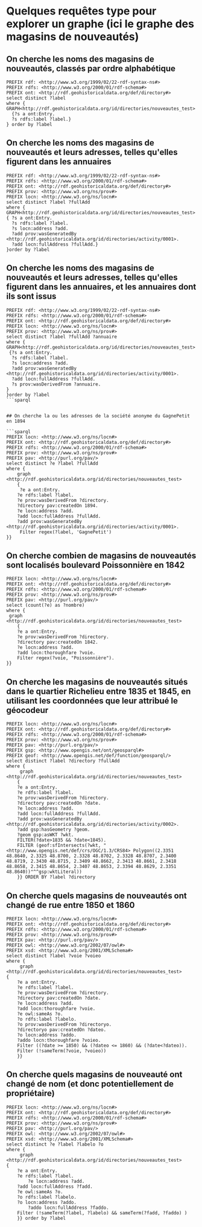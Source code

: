# Quelques requêtes type pour explorer un graphe (ici le graphe des magasins de nouveautés)

## On cherche les noms des magasins de nouveautés, classés par ordre alphabétique
```sparql
PREFIX rdf: <http://www.w3.org/1999/02/22-rdf-syntax-ns#>
PREFIX rdfs: <http://www.w3.org/2000/01/rdf-schema#>
PREFIX ont: <http://rdf.geohistoricaldata.org/def/directory#>
select distinct ?label 
where {
GRAPH<http://rdf.geohistoricaldata.org/id/directories/nouveautes_test>
  {?s a ont:Entry.
  ?s rdfs:label ?label.}
} order by ?label
```

## On cherche les noms des magasins de nouveautés et leurs adresses, telles qu'elles figurent dans les annuaires
```sparql
PREFIX rdf: <http://www.w3.org/1999/02/22-rdf-syntax-ns#>
PREFIX rdfs: <http://www.w3.org/2000/01/rdf-schema#>
PREFIX ont: <http://rdf.geohistoricaldata.org/def/directory#>
PREFIX prov: <http://www.w3.org/ns/prov#>
PREFIX locn: <http://www.w3.org/ns/locn#>
select distinct ?label ?fullAdd 
where { 
GRAPH<http://rdf.geohistoricaldata.org/id/directories/nouveautes_test>
{ ?s a ont:Entry.
  ?s rdfs:label ?label.
  ?s locn:address ?add.
  ?add prov:wasGeneratedBy <http://rdf.geohistoricaldata.org/id/directories/activity/0001>.
  ?add locn:fullAddress ?fullAdd.}
}order by ?label
```

## On cherche les noms des magasins de nouveautés et leurs adresses, telles qu'elles figurent dans les annuaires, et les annuaires dont ils sont issus
```sparql
PREFIX rdf: <http://www.w3.org/1999/02/22-rdf-syntax-ns#>
PREFIX rdfs: <http://www.w3.org/2000/01/rdf-schema#>
PREFIX ont: <http://rdf.geohistoricaldata.org/def/directory#>
PREFIX locn: <http://www.w3.org/ns/locn#>
PREFIX prov: <http://www.w3.org/ns/prov#>
select distinct ?label ?fullAdd ?annuaire
where { 
GRAPH<http://rdf.geohistoricaldata.org/id/directories/nouveautes_test>
 {?s a ont:Entry.
  ?s rdfs:label ?label.
  ?s locn:address ?add.
  ?add prov:wasGeneratedBy <http://rdf.geohistoricaldata.org/id/directories/activity/0001>.
  ?add locn:fullAddress ?fullAdd.
  ?s prov:wasDerivedFrom ?annuaire.
}
}order by ?label
```sparql


## On cherche la ou les adresses de la société anonyme du GagnePetit en 1894

```sparql
PREFIX locn: <http://www.w3.org/ns/locn#>
PREFIX ont: <http://rdf.geohistoricaldata.org/def/directory#>
PREFIX rdfs: <http://www.w3.org/2000/01/rdf-schema#>
PREFIX prov: <http://www.w3.org/ns/prov#>
PREFIX pav: <http://purl.org/pav/>
select distinct ?e ?label ?fullAdd
where { 
    graph <http://rdf.geohistoricaldata.org/id/directories/nouveautes_test>
    {
     ?e a ont:Entry.
    ?e rdfs:label ?label.
    ?e prov:wasDerivedFrom ?directory.
    ?directory pav:createdOn 1894. 
    ?e locn:address ?add.
    ?add locn:fullAddress ?fullAdd.
    ?add prov:wasGeneratedBy <http://rdf.geohistoricaldata.org/id/directories/activity/0001>.
     Filter regex(?label, 'GagnePetit')
}}
```

## On cherche combien de magasins de nouveautés sont localisés boulevard Poissonnière en 1842

```sparql
PREFIX locn: <http://www.w3.org/ns/locn#>
PREFIX ont: <http://rdf.geohistoricaldata.org/def/directory#>
PREFIX rdfs: <http://www.w3.org/2000/01/rdf-schema#>
PREFIX prov: <http://www.w3.org/ns/prov#>
PREFIX pav: <http://purl.org/pav/>
select (count(?e) as ?nombre)
where { 
 graph <http://rdf.geohistoricaldata.org/id/directories/nouveautes_test>
    {
    ?e a ont:Entry.
    ?e prov:wasDerivedFrom ?directory.
    ?directory pav:createdOn 1842. 
    ?e locn:address ?add.
    ?add locn:thoroughfare ?voie.
    Filter regex(?voie, "Poissonnière").
}}
```
## On cherche les magasins de nouveautés situés dans le quartier Richelieu entre 1835 et 1845, en utilisant les coordonnées que leur attribué le géocodeur

```sparql
PREFIX locn: <http://www.w3.org/ns/locn#>
PREFIX ont: <http://rdf.geohistoricaldata.org/def/directory#>
PREFIX rdfs: <http://www.w3.org/2000/01/rdf-schema#>
PREFIX prov: <http://www.w3.org/ns/prov#>
PREFIX pav: <http://purl.org/pav/>
PREFIX gsp: <http://www.opengis.net/ont/geosparql#>
PREFIX geof: <http://www.opengis.net/def/function/geosparql/>
select distinct ?label ?directory ?fullAdd
where { 
     graph <http://rdf.geohistoricaldata.org/id/directories/nouveautes_test>
    {
    ?e a ont:Entry.
    ?e rdfs:label ?label.
    ?e prov:wasDerivedFrom ?directory.
    ?directory pav:createdOn ?date. 
    ?e locn:address ?add.
    ?add locn:fullAddress ?fullAdd.
    ?add prov:wasGeneratedBy <http://rdf.geohistoricaldata.org/id/directories/activity/0002>.
    ?add gsp:hasGeometry ?geom.
    ?geom gsp:asWKT ?wkt.
    FILTER(?date>1835 && ?date<1845).
    FILTER (geof:sfIntersects(?wkt, "<http://www.opengis.net/def/crs/OGC/1.3/CRS84> Polygon((2.3351 48.8640, 2.3325 48.8700, 2.3328 48.8702, 2.3328 48.8707, 2.3400 48.8719, 2.3430 48.8715, 2.3409 48.8662, 2.3413 48.8661, 2.3418 48.8658, 2.3415 48.8654, 2.3407 48.8653, 2.3394 48.8629, 2.3351 48.8640))"^^gsp:wktLiteral))
    }} ORDER BY ?label ?directory
```

## On cherche quels magasins de nouveautés ont changé de rue entre 1850 et 1860

```sparql
PREFIX locn: <http://www.w3.org/ns/locn#>
PREFIX ont: <http://rdf.geohistoricaldata.org/def/directory#>
PREFIX rdfs: <http://www.w3.org/2000/01/rdf-schema#>
PREFIX prov: <http://www.w3.org/ns/prov#>
PREFIX pav: <http://purl.org/pav/>
PREFIX owl: <http://www.w3.org/2002/07/owl#>
PREFIX xsd: <http://www.w3.org/2001/XMLSchema#>
select distinct ?label ?voie ?voieo 
where { 
     graph <http://rdf.geohistoricaldata.org/id/directories/nouveautes_test>
{
    ?e a ont:Entry.
    ?e rdfs:label ?label.
    ?e prov:wasDerivedFrom ?directory.
    ?directory pav:createdOn ?date. 
    ?e locn:address ?add.
    ?add locn:thoroughfare ?voie.
    ?e owl:sameAs ?o.
    ?o rdfs:label ?labelo.
    ?o prov:wasDerivedFrom ?directoryo.
    ?directoryo pav:createdOn ?dateo. 
    ?o locn:address ?addo.
    ?addo locn:thoroughfare ?voieo.
    Filter ((?date >= 1850) && (?dateo <= 1860) && (?date<?dateo)).
    Filter (!sameTerm(?voie, ?voieo))
    }}
```

## On cherche quels magasins de nouveauté ont changé de nom (et donc potentiellement de propriétaire)

```sparql
PREFIX locn: <http://www.w3.org/ns/locn#>
PREFIX ont: <http://rdf.geohistoricaldata.org/def/directory#>
PREFIX rdfs: <http://www.w3.org/2000/01/rdf-schema#>
PREFIX prov: <http://www.w3.org/ns/prov#>
PREFIX pav: <http://purl.org/pav/>
PREFIX owl: <http://www.w3.org/2002/07/owl#>
PREFIX xsd: <http://www.w3.org/2001/XMLSchema#>
select distinct ?e ?label ?labelo ?o
where { 
     graph <http://rdf.geohistoricaldata.org/id/directories/nouveautes_test>
{
	?e a ont:Entry.
	?e rdfs:label ?label.
    	?e locn:address ?add.
	?add locn:fullAddress ?fadd.
	?e owl:sameAs ?o.
	?o rdfs:label ?labelo.
	?o locn:address ?addo.
    	?addo locn:fullAddress ?faddo.
 	Filter (!sameTerm(?label, ?labelo) && sameTerm(?fadd, ?faddo) )
    }} order by ?label
```
